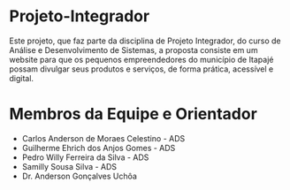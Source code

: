 # Projeto-Integrador
Este projeto, que faz parte da disciplina de Projeto Integrador, do curso de Análise e Desenvolvimento de Sistemas, a proposta consiste em um website para que os pequenos empreendedores do município de Itapajé possam divulgar seus produtos e serviços, de forma prática, acessível e digital.

# Membros da Equipe e Orientador

- Carlos Anderson de Moraes Celestino - ADS
- Guilherme Ehrich dos Anjos Gomes - ADS
- Pedro Willy Ferreira da Silva - ADS
- Samilly Sousa Silva - ADS
- Dr. Anderson Gonçalves Uchôa
